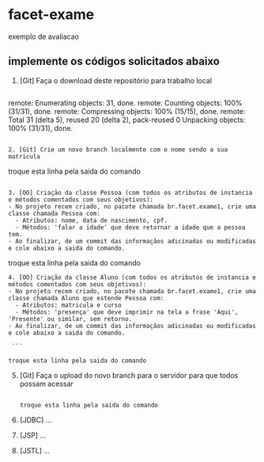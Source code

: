 ﻿# facet-exame
exemplo de avaliacao

## implemente os códigos solicitados abaixo

1. [Git] Faça o download deste repositório para trabalho local

   ```
   
remote: Enumerating objects: 31, done.
remote: Counting objects: 100% (31/31), done.
remote: Compressing objects: 100% (15/15), done.
remote: Total 31 (delta 5), reused 20 (delta 2), pack-reused 0
Unpacking objects: 100% (31/31), done.
   
   ```

2. [Git] Crie um novo branch localmente com o nome sendo a sua matricula

   ```
   
   troque esta linha pela saida do comando
   
   ```
   
3. [OO] Criação da classe Pessoa (com todos os atributos de instancia e métodos comentados com seus objetivos):
   - No projeto recem criado, no pacote chamada br.facet.exame1, crie uma classe chamada Pessoa com:
     - Atributos: nome, data de nascimento, cpf.
     - Métodos: 'falar a idade' que deve retornar a idade que a pessoa tem. 
   - Ao finalizar, de um commit das informaçãos adicinadas ou modificadas e cole abaixo a saida do comando.
   
   ```
   
   troque esta linha pela saida do comando
   
   ```
4. [OO] Criação da classe Aluno (com todos os atributos de instancia e métodos comentados com seus objetivos):
   - No projeto recem criado, no pacote chamada br.facet.exame1, crie uma classe chamada Aluno que estende Pessoa com:
     - Atributos: matricula e curso
     - Métodos: 'presença' que deve imprimir na tela a frase 'Aqui', 'Presente' ou similar, sem retorno.
   - Ao finalizar, de um commit das informaçãos adicinadas ou modificadas e cole abaixo a saida do comando.
   
    ```
   
   troque esta linha pela saida do comando
   
   ```

5. [Git] Faça o upload do novo branch para o servidor para que todos possam acessar

    ```
   
   troque esta linha pela saida do comando
   
   ```
6. [JDBC] ...

7. [JSP] ...

8. [JSTL] ...
